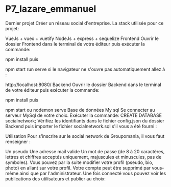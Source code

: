 ﻿# P7_lazare_emmanuel
Dernier projet
 Créer un réseau social d'entreprise. La stack utilisée pour ce projet:

VueJs + vuex + vuetify
NodeJs + express + sequelize
Frontend
Ouvrir le dossier Frontend dans le terminal de votre éditeur puis exécuter la commande:

npm install
puis

npm start run serve
si le navigateur ne s'ouvre pas automatiquement allez à :

http://localhost:8080/
Backend
Ouvrir le dossier Backend dans le terminal de votre éditeur puis exécuter la commande:

npm install
puis

npm start ou nodemon serve
Base de données My sql
Se connecter au serveur MySql de votre choix. Exécuter la commande: CREATE DATABASE socialnetwork; Vérifiez les identifiants dans le fichier config.json du dossier Backend puis importer le fichier socialnetwork.sql s'il vous a été fourni :

Utilisation
Pour s'inscrire sur le social network de Groupomania, il vous faut renseigner :

Un pseudo
Une adresse mail valide
Un mot de passe (de 8 à 20 caractères, lettres et chiffres acceptés uniquement, majuscules et minuscules, pas de symboles). Vous pouvez par la suite modifier votre profil (pseudo, bio, photo) en allant sur votre profil. Votre compte peut être supprimé par vous-même ainsi que par l'administrateur.
Une fois connecté vous pouvez voir les publications des utilisateurs et publier au choix:


